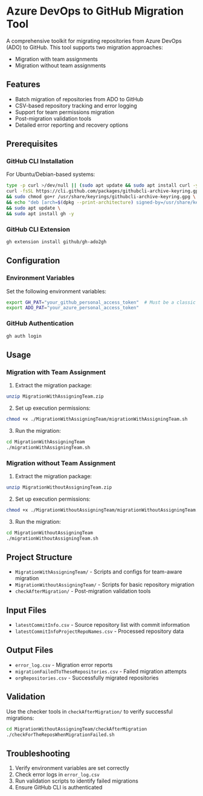 # Azure DevOps to GitHub Migration Tool

A comprehensive toolkit for migrating repositories from Azure DevOps (ADO) to GitHub. This tool supports two migration approaches:
- Migration with team assignments
- Migration without team assignments

## Features

- Batch migration of repositories from ADO to GitHub
- CSV-based repository tracking and error logging
- Support for team permissions migration
- Post-migration validation tools
- Detailed error reporting and recovery options

## Prerequisites

### GitHub CLI Installation
For Ubuntu/Debian-based systems:
```bash
type -p curl >/dev/null || (sudo apt update && sudo apt install curl -y)
curl -fsSL https://cli.github.com/packages/githubcli-archive-keyring.gpg | sudo dd of=/usr/share/keyrings/githubcli-archive-keyring.gpg \
&& sudo chmod go+r /usr/share/keyrings/githubcli-archive-keyring.gpg \
&& echo "deb [arch=$(dpkg --print-architecture) signed-by=/usr/share/keyrings/githubcli-archive-keyring.gpg] https://cli.github.com/packages stable main" | sudo tee /etc/apt/sources.list.d/github-cli.list > /dev/null \
&& sudo apt update \
&& sudo apt install gh -y
```

### GitHub CLI Extension
```bash
gh extension install github/gh-ado2gh
```

## Configuration

### Environment Variables
Set the following environment variables:
```bash
export GH_PAT="your_github_personal_access_token"  # Must be a classic token
export ADO_PAT="your_azure_personal_access_token"
```

### GitHub Authentication
```bash
gh auth login
```

## Usage

### Migration with Team Assignment

1. Extract the migration package:
```bash
unzip MigrationWithAssigningTeam.zip
```

2. Set up execution permissions:
```bash
chmod +x ./MigrationWithAssigningTeam/migrationWithAssigningTeam.sh
```

3. Run the migration:
```bash
cd MigrationWithAssigningTeam
./migrationWithAssigningTeam.sh
```

### Migration without Team Assignment

1. Extract the migration package:
```bash
unzip MigrationWithoutAssigningTeam.zip
```

2. Set up execution permissions:
```bash
chmod +x ./MigrationWithoutAssigningTeam/migrationWithoutAssigningTeam.sh
```

3. Run the migration:
```bash
cd MigrationWithoutAssigningTeam
./migrationWithoutAssigningTeam.sh
```

## Project Structure

- `MigrationWithAssigningTeam/` - Scripts and configs for team-aware migration
- `MigrationWithoutAssigningTeam/` - Scripts for basic repository migration
- `checkAfterMigration/` - Post-migration validation tools

## Input Files

- `latestCommitInfo.csv` - Source repository list with commit information
- `latestCommitInfoProjectRepoNames.csv` - Processed repository data

## Output Files

- `error_log.csv` - Migration error reports
- `migrationFailedToTheseRepositories.csv` - Failed migration attempts
- `orgRepositories.csv` - Successfully migrated repositories

## Validation

Use the checker tools in `checkAfterMigration/` to verify successful migrations:
```bash
cd MigrationWithoutAssigningTeam/checkAfterMigration
./checkForTheReposWhenMigrationFailed.sh
```

## Troubleshooting

1. Verify environment variables are set correctly
2. Check error logs in `error_log.csv`
3. Run validation scripts to identify failed migrations
4. Ensure GitHub CLI is authenticated
